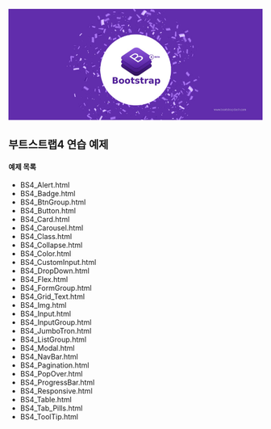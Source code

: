 ![ex_screenshot](./bs4.jpg)

## 부트스트랩4 연습 예제 

#### 예제 목록
* BS4_Alert.html
* BS4_Badge.html
* BS4_BtnGroup.html
* BS4_Button.html
* BS4_Card.html
* BS4_Carousel.html
* BS4_Class.html
* BS4_Collapse.html
* BS4_Color.html
* BS4_CustomInput.html
* BS4_DropDown.html
* BS4_Flex.html
* BS4_FormGroup.html
* BS4_Grid_Text.html
* BS4_Img.html
* BS4_Input.html
* BS4_InputGroup.html
* BS4_JumboTron.html
* BS4_ListGroup.html
* BS4_Modal.html
* BS4_NavBar.html
* BS4_Pagination.html
* BS4_PopOver.html
* BS4_ProgressBar.html
* BS4_Responsive.html
* BS4_Table.html
* BS4_Tab_Pills.html
* BS4_ToolTip.html
